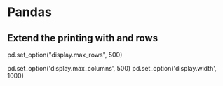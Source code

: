 # Pandas




## Extend the printing with and rows
pd.set_option("display.max_rows", 500)

pd.set_option('display.max_columns', 500)
pd.set_option('display.width', 1000)

